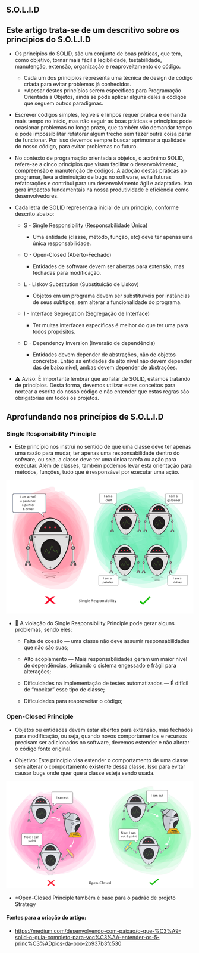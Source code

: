 ## S.O.L.I.D


## Este artigo trata-se de um descritivo sobre os princípios do S.O.L.I.D


- Os princípios do SOLID, são um conjunto de boas práticas, que tem, como objetivo, tornar mais fácil a legibilidade, testabilidade, manutenção, extensão, organização e reaproveitamento do código.

  - Cada um dos princípios representa uma técnica de design de código criada para evitar problemas já conhecidos.
  - *Apesar destes princípios serem específicos para Programação Orientada a Objetos, ainda se pode aplicar alguns deles a códigos que seguem outros paradigmas.


- Escrever códigos simples, legíveis e limpos requer prática e demanda mais tempo no início, mas não seguir as boas práticas e princípios pode ocasionar problemas no longo prazo, que também vão demandar tempo e pode impossibilitar refatorar algum trecho sem fazer outra coisa parar de funcionar. Por isso devemos sempre buscar aprimorar a qualidade do nosso código, para evitar problemas no futuro.


- No contexto de programação orientada a objetos, o acrônimo SOLID, refere-se a cinco princípios que visam facilitar o desenvolvimento, compreensão e manutenção de códigos. A adoção destas práticas ao programar, leva a diminuição de bugs no software, evita futuras refatorações e contribui para um desenvolvimento ágil e adaptativo. Isto gera impactos fundamentais na nossa produtividade e eficiência como desenvolvedores.



- Cada letra de SOLID representa a inicial de um princípio, conforme descrito abaixo:

  - S - Single Responsibility (Responsabilidade Única)
    -  Uma entidade (classe, método, função, etc) deve ter apenas uma única responsabilidade.

  - O - Open-Closed (Aberto-Fechado)
    - Entidades de software devem ser abertas para extensão, mas fechadas para modificação.

  - L - Liskov Substitution (Substituição de Liskov)
    - Objetos em um programa devem ser substituíveis por instâncias de seus subtipos, sem alterar a funcionalidade do programa.

  - I - Interface Segregation (Segregação de Interface)
    - Ter muitas interfaces específicas é melhor do que ter uma para todos propósitos.

  - D - Dependency Inversion (Inversão de dependência)
    - Entidades devem depender de abstrações, não de objetos concretos. Então as entidades de alto nível não devem depender das de baixo nível, ambas devem depender de abstrações.


- ⚠️ Aviso: É importante lembrar que ao falar de SOLID, estamos tratando de princípios. Desta forma, devemos utilizar estes conceitos para nortear a escrita do nosso código e não entender que estas regras são obrigatórias em todos os projetos.

## Aprofundando nos princípios de S.O.L.I.D

### Single Responsibility Principle

  - Este princípio nos instrui no sentido de que uma classe deve ter apenas uma razão para mudar, ter apenas uma responsabilidade dentro do sofware, ou seja, a classe deve ter uma única tarefa ou ação para executar. Além de classes, também podemos levar esta orientação para métodos, funções, tudo que é responsável por executar uma ação.


  ![single resp image](single.png)



- 📝 A violação do Single Responsibility Principle pode gerar alguns problemas, sendo eles:

    - Falta de coesão — uma classe não deve assumir responsabilidades que não são suas;

    - Alto acoplamento — Mais responsabilidades geram um maior nível de dependências, deixando o sistema engessado e frágil para alterações;

    - Dificuldades na implementação de testes automatizados — É difícil de “mockar” esse tipo de classe;

    - Dificuldades para reaproveitar o código;


### Open-Closed Principle

  - Objetos ou entidades devem estar abertos para extensão, mas fechados para modificação, ou seja, quando novos comportamentos e recursos precisam ser adicionados no software, devemos estender e não alterar o código fonte original.
  

  - Objetivo: Este princípio visa estender o comportamento de uma classe sem alterar o comportamento existente dessa classe. Isso para evitar causar bugs onde quer que a classe esteja sendo usada.


  ![open-closed image](open.png)
  - *Open-Closed Principle também é base para o padrão de projeto Strategy


#### Fontes para a criação do artigo:
  - https://medium.com/desenvolvendo-com-paixao/o-que-%C3%A9-solid-o-guia-completo-para-voc%C3%AA-entender-os-5-princ%C3%ADpios-da-poo-2b937b3fc530
